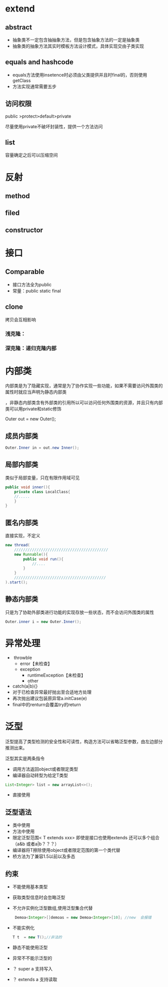 # extend

## abstract

- 抽象类不一定包含抽抽象方法，但是包含抽象方法的一定是抽象类
- 抽象类的抽象方法其实时模板方法设计模式，具体实现交由子类实现

## equals and hashcode

- equals方法使用insetence时必须由父类提供并且时final的，否则使用getClass
- 方法实现通常需要五步

## 访问权限

public >protect>default>private

尽量使用private不破坏封装性，提供一个方法访问

## list

容量确定之后可以压缩空间

# 反射

## method

## filed

## constructor

# 接口

## Comparable

- 接口方法全为public 
- 常量：public static  final

## clone

拷贝会互相影响

### 浅克隆：

### 深克隆：递归克隆内部

# 内部类

内部类是为了隐藏实现，通常是为了协作实现一些功能，如果不需要访问外围类的属性时就应当声明为静态内部类

，非静态内部类含有外部类的引用所以可以访问任何外围类的资源，并且只有内部类可以用private和static修饰

Outer out = new Outer();

## 成员内部类



```java
Outer.Inner in = out.new Inner();
```



## 局部内部类

类似于局部变量，只在有限作用域可见

```java
public void inner(){
	private class LocalClass{
	//.....
	}
}
```



## 匿名内部类

直接实现，不定义

```java
new thread(
    //////////////////////////////////////////
	new Runnable(){
		public void run(){
			//....
		}
	}
    /////////////////////////////////////////
).start();
```



## 静态内部类

只是为了协助外部类进行功能的实现存放一些状态，而不会访问外围类的属性

```java
Outer.inner i = new Outer.Inner();
```

# 异常处理

- ​	throwble
  - error【未检查】
  - exception
    - runtimeException【未检查】
    - other
- catch(a|b){}
- 对于已检查异常最好抛出至合适地方处理
- 再次抛出建议包装原异常a.initCase(e)
- final中的renturn会覆盖try的return

# 泛型

泛型提高了类型检测的安全性和可读性，构造方法可以省略泛型参数，由左边部分推测出来。

泛型其实是两条指令

- 调用方法返回object或者限定类型
- 编译器自动转型为给定T类型

```java
List<Integer> list = new arrayList<>();
```

- 直接使用<T>

## 泛型语法

- 类中使用
- 方法中使用
- 限定泛型范围< T extends xxx>  即使是接口也使用extends   还可以多个组合（a&b  或者a|b？？？）
- 编译器将T擦除使用object或者限定范围的第一个类代替
- 桥方法为了兼容1.5以前以及多态

## 约束

- 不能使用基本类型

- 获取类型信息时会忽略泛型

- 不允许实例化泛型数组,使用泛型集合代替

  ```java
   Demoa<Integer>[]demoas = new Demoa<Integer>[10]; //new  会报错
  ```

- 不能实例化 

  ```java
  T t  = new T();//非法的
  ```

- 静态不能使用泛型

- 异常不不能示泛型的

- ？ super  a  支持写入

- ？ extends a 支持读取

